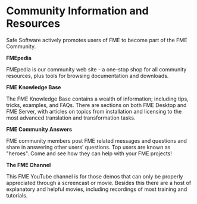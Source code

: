 # Community Information and Resources

Safe Software actively promotes users of FME to become part of the FME Community.

**FMEpedia**

FMEpedia is our community web site - a one-stop shop for all community resources, plus tools for browsing documentation and downloads.

**FME Knowledge Base**

The FME Knowledge Base contains a wealth of information; including tips, tricks, examples, and FAQs. There are sections on both FME Desktop and FME Server, with articles on topics from installation and licensing to the most advanced translation and transformation tasks.

**FME Community Answers**

FME community members post FME related messages and questions and share in answering other users’ questions. Top users are known as "heroes". Come and see how they can help with your FME projects!

**The FME Channel**

This FME YouTube channel is for those demos that can only be properly appreciated through a screencast or movie. Besides this there are a host of explanatory and helpful movies, including recordings of most training and tutorials.